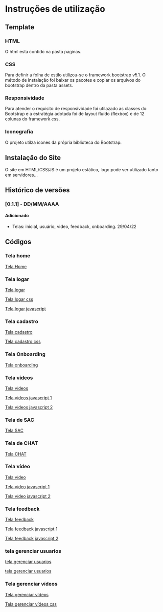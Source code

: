 # Instruções de utilização

## Template
### HTML
O html esta contido na pasta paginas.

### CSS
Para definir a folha de estilo utilizou-se o framework bootstrap v5.1. 
O método de instalação foi baixar os pacotes e copiar os arquivos do bootstrap dentro da pasta assets.

### Responsividade
Para atender o requisito de responsividade foi utilazado as classes do Bootstrap e a estratégia adotada foi
de layout fluído (flexbox) e de 12 colunas do framework css.

### Iconografia
O projeto utilza ícones da própria biblioteca do Bootstrap.

## Instalação do Site

O site em HTML/CSS/JS é um projeto estático, logo pode ser utilizado tanto em servidores...

## Histórico de versões

### [0.1.1] - DD/MM/AAAA
#### Adicionado
- Telas: inicial, usuário, video, feedback, onboarding. 29/04/22

## Códigos

### Tela home
[Tela Home](paginas/home.html)
### Tela logar
[Tela logar](paginas/logar.html)

[Tela logar css](css/logar.css)

[Tela logar javascript](js/logar.js)
### Tela cadastro
[Tela cadastro](paginas/cadastro.html)

[Tela cadastro css](css/cadastro.css)
### Tela Onboarding
[Tela onboarding](paginas/onboarding.html)
### Tela vídeos
[Tela vídeos](paginas/videos.html)

[Tela vídeos javascript 1](js/videos.js)

[Tela vídeos javascript 2](js/compartilhado.js)

### Tela de SAC
[Tela SAC](paginas/sac.html)

### Tela de CHAT
[Tela CHAT](paginas/chatPage.html)

### Tela vídeo
[Tela vídeo](paginas/video.html)

[Tela vídeo javascript 1](js/video.js)

[Tela vídeo javascript 2](js/compartilhado.js)
### Tela feedback
[Tela feedback](paginas/feedback.html)

[Tela feedback javascript 1](js/feedback.js)

[Tela feedback javascript 2](js/compartilhado.js)

### tela gerenciar usuarios

[tela gerenciar usuarios](paginas/gerenciarUsuarios.html)

[tela gerenciar usuarios](css/gerenciarUsuarios.css)

### Tela gerenciar vídeos
[Tela gerenciar vídeos](paginas/gerenciarVideos.html)

[Tela gerenciar vídeos css](css/gerenciarVideos.css)

